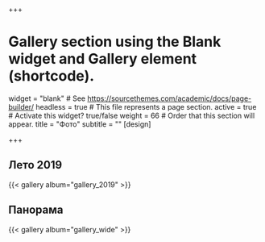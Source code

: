 +++
# Gallery section using the Blank widget and Gallery element (shortcode).
widget = "blank"  # See https://sourcethemes.com/academic/docs/page-builder/
headless = true  # This file represents a page section.
active = true  # Activate this widget? true/false
weight = 66  # Order that this section will appear.
title = "Фото"
subtitle = ""
[design]

+++

## Лето 2019

{{< gallery album="gallery_2019" >}}

## Панорама

{{< gallery album="gallery_wide" >}}

